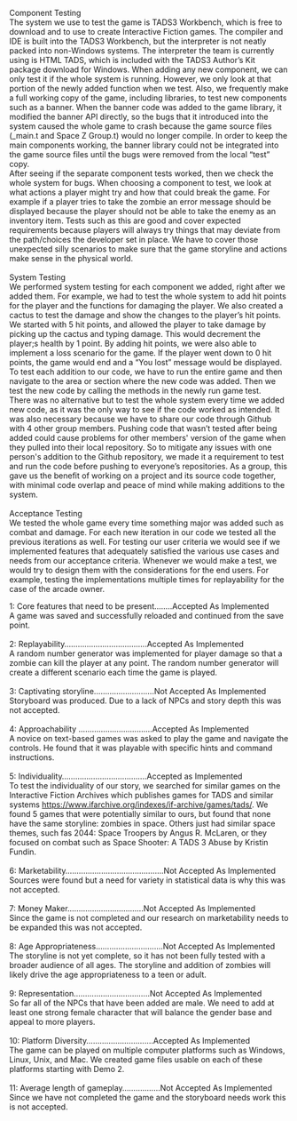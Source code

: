 
Component Testing<br>
The system we use to test the game is TADS3 Workbench, which is free to download and to use to create Interactive Fiction games. The compiler and IDE is built into the TADS3 Workbench, but the interpreter is not neatly packed into non-Windows systems. The interpreter the team is currently using is HTML TADS, which is included with the TADS3 Author’s Kit package download for Windows. When adding any new component, we can only test it if the whole system is running. However, we only look at that portion of the newly added function when we test. Also, we frequently make a full working copy of the game, including libraries, to test new components such as a banner. When the banner code was added to the game library, it modified the banner API directly, so the bugs that it introduced into the system caused the whole game to crash because the game source files (_main.t and Space Z Group.t) would no longer compile. In order to keep the main components working, the banner library could not be integrated into the game source files until the bugs were removed from the local “test” copy. <br>
After seeing if the separate component tests worked, then we check the whole system for bugs. When choosing a component to test, we look at what actions a player might try and how that could break the game. For example if a player tries to take the zombie an error message should be displayed because the player should not be able to take the enemy as an inventory item. Tests such as this are good and cover expected requirements because players will always try things that may deviate from the path/choices the developer set in place. We have to cover those unexpected silly scenarios to make sure that the game storyline and actions make sense in the physical world.<br><br>
System Testing<br>
We performed system testing for each component we added, right after we added them. For example, we had to test the whole system to add hit points for the player and the functions for damaging the player. We also created a cactus to test the damage and show the changes to the player’s hit points. We started with 5 hit points, and allowed the player to take damage by picking up the cactus and typing damage. This would decrement the player;s health by 1 point. By adding hit points, we were also able to implement a loss scenario for the game. If the player went down to 0 hit points, the game would end and a “You lost” message would be displayed. To test each addition to our code, we have to run the entire game and then navigate to the area or section where the new code was added. Then we test the new code by calling the methods in the newly run game test. <br>
There was no alternative but to test the whole system every time we added new code, as it was the only way to see if the code worked as intended. It was also necessary because we have to share our code through Github with 4 other group members. Pushing code that wasn’t tested after being added could cause problems for other members' version of the game when they pulled into their local repository. So to mitigate any issues with one person's addition to the Github repository, we made it a requirement to test and run the code before pushing to everyone’s repositories. As a group, this gave us the benefit of working on a project and its source code together, with minimal code overlap and peace of mind while making additions to the system.<br><br>
Acceptance Testing<br>
We tested the whole game every time something major was added such as combat and damage. For each new iteration in our code we tested all the previous iterations as well. For testing our user criteria we would see if we implemented features that adequately satisfied the various use cases and needs from our acceptance criteria. Whenever we would make a test, we would try to design them with the considerations for the end users. For example, testing the implementations multiple times for replayability for the case of the arcade owner.<br>

1: Core features that need to be present........Accepted As Implemented<br>
A game was saved and successfully reloaded and continued from the save point. 
<br><br>
2: Replayability…………………….............Accepted As Implemented<br>
A random number generator was implemented for player damage so that a zombie can kill the player at any point. The random number generator will create a different scenario each time the game is played.
<br><br>
3: Captivating storyline…….…………........Not Accepted As Implemented<br>
Storyboard was produced. Due to a lack of NPCs and story depth this was not accepted.
<br><br>
4: Approachability …………………............Accepted As Implemented<br>
A novice on text-based games was asked to play the game and navigate the controls. He found that it was playable with specific hints and command instructions.
<br><br>
5: Individuality……………………..............Accepted as Implemented<br>
To test the individuality of our story, we searched for similar games on the Interactive Fiction Archives which publishes games for TADS and similar systems https://www.ifarchive.org/indexes/if-archive/games/tads/. We found 5 games that were potentially similar to ours, but found that none have the same storyline: zombies in space. Others just had similar space themes, such fas 2044: Space Troopers by Angus R. McLaren, or they focused on combat such as Space Shooter: A TADS 3 Abuse by Kristin Fundin. 
<br><br>
6: Marketability….........................................Not Accepted As Implemented<br>
Sources were found but a need for variety in statistical data is why this was not accepted.
<br><br>
7: Money Maker………………………...….Not Accepted As Implemented<br>
Since the game is not completed and our research on marketability needs to be expanded this was not accepted.
<br><br>
8: Age Appropriateness……….….................Not Accepted As Implemented<br>
The storyline is not yet complete, so it has not been fully tested with a broader audience of all ages. The storyline and addition of zombies will likely drive the age appropriateness to a teen or adult.
<br><br>
9: Representation………………………..…..Not Accepted As Implemented<br>
So far all of the NPCs that have been added are male. We need to add at least one strong female character that will balance the gender base and appeal to more players.
<br><br>
10: Platform Diversity………………............Accepted As Implemented<br>
The game can be played on multiple computer platforms such as Windows, Linux, Unix, and Mac. We created game files usable on each of these platforms starting with Demo 2.
<br><br>
11: Average length of gameplay………..…...Not Accepted As Implemented<br>
Since we have not completed the game and the storyboard needs work this is not accepted.
<br><br>
